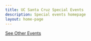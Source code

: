 ```yaml
---
title: UC Santa Cruz Special Events
description: Special events homepage
layout: home-page
---
```


<!-- Single event -->
<!--<section class="content-w-media right">
  {% assign event-list = site.events | sort: 'date' | where: 'tags','Home' %}
    {% for event in event-list limit: 1 %}
      {% if event.tag != 'Featured' %}
        <div class="grid-container large">
          <div class="inner">
            <div class="content">
                <h2 class="underline"><h4 class="header underline">{{ event.title }}</h4></h2>
                <p>
                  Date: <strong>{{ event.billboard.month }} {{ event.billboard.date | truncate: 2,'' }} </strong><br>
                  <i class="fa fa-map-marker turquiose-text"></i> {{ event.location.address }}
                </p>
                <p>{{ event.description }}</p>
                <div class="content-foot-links">
                    <a href="{{site.baseurl}}{{ event.url }}.html" class="btn-link">Event Details</a>
                </div>
            </div>
            <div class="media">
                <img src="{{ site.baseurl }}{{ event.billboard.image }}" alt="{{ event.title }}"/>
            </div>
          </div>
        </div>
      {% endif %}
    {% endfor %}
</section>
-->

<!-- Single event -->

<!-- Three current events: Tag Home to display -->
<!-- <section id="main-content">
  <div class="grid-container large">
    <section class="heading">
      <h2 class="underline">Signature Events</h2>
    </section>
    <div class="events-card-list fade-out-siblings">
      {% assign event-list = site.events | sort: 'date' | where: 'tags','Home' %}
      {% for event in event-list limit: 3 %}
        {% if event.tag != 'Featured' %}
          <a class="events-card" href="{{site.baseurl}}{{ event.url }}.html">
            <div class="events-card-content">
              <div class="date">
                <div class="month">
                  {% assign m = event.billboard.month %}
                  {% case m %}
                  {% when 'January' %} Jan
                  {% when 'February' %} Feb
                  {% when 'March' %} Mar
                  {% when 'April' %} Apr
                  {% when 'May' %} May
                  {% when 'June' %} Jun
                  {% when 'July' %} Jul
                  {% when 'August' %} Aug
                  {% when 'September' %} Sept
                  {% when 'October' %} Oct
                  {% when 'November' %} Nov
                  {% when 'December' %} Dec
                  {% when 'TBD' %} TBD
                  {% when 'Virtual Event' %} VE
                  {% endcase %}
                </div>
                  <div class="day">{{ event.billboard.date | truncate: 2,'' }}</div>
                </div>
                <div class="inner">
                  <div class="image">
                  <img src="{{ site.baseurl }}{{ event.billboard.image }}" alt="{{ event.title }}"/>
                  </div>
                  <div class="card-content">
                    <h4 class="header underline">{{ event.title }}</h4>
                    <p class="event-description">{{ event.description }}</p>
                  <div class="tags">
                    <span class="topics-title">
                      <div class="time">
                      <i class="fa fa-clock-o turquiose-text"></i>{{ event.billboard.month }} {{ event.billboard.date }}, {{ event.billboard.year }} {% if event.billboard.starttime != null %} at {% endif %}{{ event.billboard.starttime }} 
                      {% if event.billboard.endtime != null %} to {{ event.billboard.endtime }} {% endif %}
                      </div>
                      <div class="location">
                        <i class="fa fa-map-marker turquiose-text"></i> {{ event.location.address }}
                      </div>
                    </span>
                  </div>
                </div>
              </div>   
            </div>
          </a>
        {% endif %}
      {% endfor %}
    </div>
  </div>
  -->
  <!-- End three current events: Tag Home to display -->
  <div class="more no-border">
    <a class="primary button" href="https://events.ucsc.edu/">
      See Other Events
    </a>
  </div>
<!-- </section> -->
